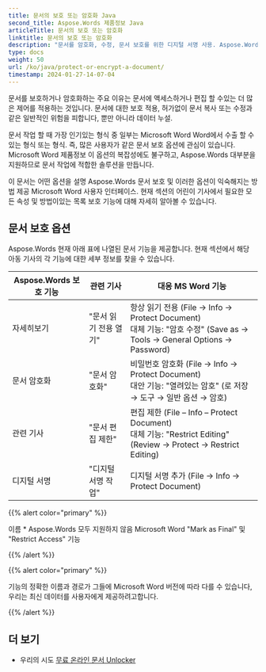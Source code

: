 ```yaml
---
title: 문서의 보호 또는 암호화 Java
second_title: Aspose.Words 제품정보 Java
articleTitle: 문서의 보호 또는 암호화
linktitle: 문서의 보호 또는 암호화
description: "문서를 암호화, 수정, 문서 보호를 위한 디지털 서명 사용. Aspose.Words 가장 많이 Word 보호 옵션 사용 Java·"
type: docs
weight: 50
url: /ko/java/protect-or-encrypt-a-document/
timestamp: 2024-01-27-14-07-04
---
```


문서를 보호하거나 암호화하는 주요 이유는 문서에 액세스하거나 편집 할 수있는 더 많은 제어를 적용하는 것입니다. 문서에 대한 보호 적용, 허가없이 문서 복사 또는 수정과 같은 일반적인 위험을 피합니다, 뿐만 아니라 데이터 누설.

문서 작업 할 때 가장 인기있는 형식 중 일부는 Microsoft Word Word에서 수출 할 수있는 형식 또는 형식. 즉, 많은 사용자가 같은 문서 보호 옵션에 관심이 있습니다. Microsoft Word 제품정보 이 옵션의 복잡성에도 불구하고, Aspose.Words 대부분을 지원하므로 문서 작업에 적합한 솔루션을 만듭니다.

이 문서는 어떤 옵션을 설명 Aspose.Words 문서 보호 및 이러한 옵션이 익숙해지는 방법 제공 Microsoft Word 사용자 인터페이스. 현재 섹션의 어린이 기사에서 필요한 모든 속성 및 방법이있는 목록 보호 기능에 대해 자세히 알아볼 수 있습니다.

## 문서 보호 옵션

Aspose.Words 현재 아래 표에 나열된 문서 기능을 제공합니다. 현재 섹션에서 해당 아동 기사의 각 기능에 대한 세부 정보를 찾을 수 있습니다.

|  Aspose.Words 보호 기능 |  관련 기사 |  대응 MS Word 기능 |
|  -------------------------------  |  ------------------------------  |  ------------------------------------------------------------  |
|  자세히보기 |  "문서 읽기 전용 열기" |  항상 읽기 전용 (File → Info → Protect Document)<br/>대체 기능: "암호 수정" (Save as → Tools → General Options → Password) |
|  문서 암호화 |  "문서 암호화" |  비밀번호 암호화 (File → Info → Protect Document)<br/>대안 기능: "열려있는 암호" (로 저장 → 도구 → 일반 옵션 → 암호) |
|  관련 기사 |  "문서 편집 제한" |  편집 제한 (File – Info – Protect Document)<br/>대체 기능: "Restrict Editing" (Review → Protect → Restrict Editing) |
|  디지털 서명 |  "디지털 서명 작업" |  디지털 서명 추가 (File → Info → Protect Document) |

{{% alert color="primary" %}}

이름 * Aspose.Words 모두 지원하지 않음 Microsoft Word "Mark as Final" 및 "Restrict Access" 기능

{{% /alert %}}

{{% alert color="primary" %}}

기능의 정확한 이름과 경로가 그들에 Microsoft Word 버전에 따라 다를 수 있습니다, 우리는 최신 데이터를 사용자에게 제공하려고합니다.

{{% /alert %}}

## 더 보기

* 우리의 시도 [무료 온라인 문서 Unlocker](https://products.aspose.app/words/unlock)
